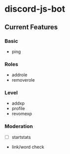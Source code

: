# discord-js-bot

## Current Features

### Basic
- ping

### Roles
- addrole
- removerole

### Level
- addxp
- profile
- revomexp

### Moderation
- [ ] startstats
- link/word check